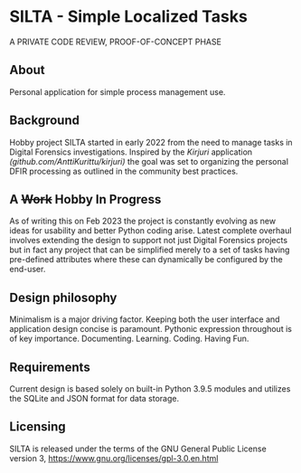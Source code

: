 # SILTA - Simple Localized Tasks
A PRIVATE CODE REVIEW, PROOF-OF-CONCEPT PHASE
## About
Personal application for simple process management use.

## Background
Hobby project SILTA started in early 2022 from the need to manage tasks in Digital Forensics investigations. Inspired by the *Kirjuri* application *(github.com/AnttiKurittu/kirjuri)* the goal was set to organizing the personal DFIR processing as outlined in the community best practices.

## A ~~Work~~ Hobby In Progress                                                                           
As of writing this on Feb 2023 the project is constantly evolving as new ideas for usability and better Python coding arise. Latest complete overhaul involves extending the design to support not just Digital Forensics projects but in fact any project that can be simplified merely to a set of tasks having pre-defined attributes where these can dynamically be configured by the end-user.

## Design philosophy
Minimalism is a major driving factor. Keeping both the user interface and application design concise is paramount. Pythonic expression throughout is of key importance. Documenting. Learning. Coding. Having Fun.

## Requirements
Current design is based solely on built-in Python 3.9.5 modules and utilizes the SQLite and JSON format for data storage.

## Licensing
SILTA is released under the terms of the GNU General Public License version 3, https://www.gnu.org/licenses/gpl-3.0.en.html
